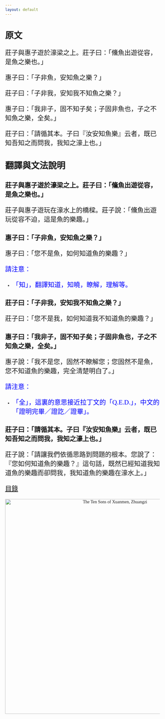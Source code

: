 ```yaml
---
layout: default
---
```

<head>
  <!-- ... -->
  <link rel="stylesheet" type="text/css" href="https://fonts.googleapis.com/earlyaccess/cwtexkai.css">
  <style>
    body {
     font-family: "cwTeXKai", serif;
    }
    p.big {
      line-height: 3;
      font-size: x-large;
    }
    p {
      font-size: 1.5em;
    }
    </style>
</head>

# 原文

莊子與惠子遊於濠梁之上。莊子曰：「儵魚出遊從容，是魚之樂也。」

惠子曰：「子非魚，安知魚之樂？」

莊子曰：「子非我，安知我不知魚之樂？」

惠子曰：「我非子，固不知子矣；子固非魚也，子之不知魚之樂，全矣。」

莊子曰：「請循其本。子曰『汝安知魚樂』云者，既已知吾知之而問我，我知之濠上也。」

# 翻譯與文法說明

## 莊子與惠子遊於濠梁之上。莊子曰：「儵魚出遊從容，是魚之樂也。」

莊子與惠子遊玩在濠水上的橋樑。莊子說：「儵魚出遊玩從容不迫，這是魚的樂趣。」

## 惠子曰：「子非魚，安知魚之樂？」

惠子曰：「您不是魚，如何知道魚的樂趣？」

<a style="color:blue;">請注意：</a>
- <p style="color:blue;">「知」，翻譯知道，知曉，瞭解，理解等。</p>

## 莊子曰：「子非我，安知我不知魚之樂？」

莊子曰：「您不是我，如何知道我不知道魚的樂趣？」

## 惠子曰：「我非子，固不知子矣；子固非魚也，子之不知魚之樂，全矣。」

惠子說：「我不是您，固然不瞭解您；您固然不是魚，您不知道魚的樂趣，完全清楚明白了。」

<a style="color:blue;">請注意：</a>
- <p style="color:blue;">「全」，這裏的意思接近拉丁文的「Q.E.D.」，中文的「證明完畢／證訖／證畢」。</p>

## 莊子曰：「請循其本。子曰『汝安知魚樂』云者，既已知吾知之而問我，我知之濠上也。」

莊子說：「請讓我們依循思路到問題的根本。您說了：『您如何知道魚的樂趣？』這句話，既然已經知道我知道魚的樂趣而卻問我，我知道魚的樂趣在濠水上。」

[目錄](https://wenyanwen.org)

<center>
<a title="Hua Zili (華祖立), Public domain, via Wikimedia Commons" href="https://commons.wikimedia.org/wiki/File:%E7%8E%84%E9%96%80%E5%8D%81%E5%AD%90%E5%9C%96_%E8%8E%8A%E5%AD%90.jpg"><img width="700" alt="The Ten Sons of Xuanmen, Zhuangzi" src="https://upload.wikimedia.org/wikipedia/commons/thumb/d/d4/%E7%8E%84%E9%96%80%E5%8D%81%E5%AD%90%E5%9C%96_%E8%8E%8A%E5%AD%90.jpg/1024px-%E7%8E%84%E9%96%80%E5%8D%81%E5%AD%90%E5%9C%96_%E8%8E%8A%E5%AD%90.jpg?20190309041149"></a>
</center>
